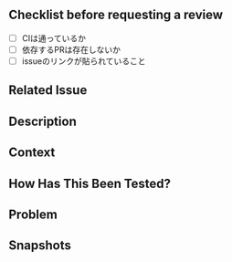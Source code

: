 ## Checklist before requesting a review
- [ ] CIは通っているか
- [ ] 依存するPRは存在しないか
- [ ] issueのリンクが貼られていること

## Related Issue
<!-- ISSUEのリンク -->

## Description
<!-- このPRで行った対応について -->

## Context
<!-- 実装の詳細について -->

## How Has This Been Tested?
<!-- テスト方法について -->

## Problem
<!-- 問題や懸念点があれば記載 -->

## Snapshots
<!-- スクショ等 -->
